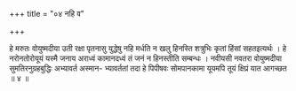 +++
title = "०४ नहि व"

+++

हे मरुतः वोयुष्मदीया उती रक्षा पृतनासु युद्धेषु नहि मर्धति न खलु हिनस्ति शत्रुभिः कृतां हिंसां सहतइत्यर्थः । हे नरोनतोरोयूयं यस्मै जनाय अराध्वं कामानदध्वं तं जनं न हिनस्तीति सम्बन्धः । नवीयसी नवतरा वोयुष्मदीया सुमतिरनुग्रहबुद्धिः अभ्यावर्त अस्मान- भ्यावर्ततां तदा हे पिपीषवः सोमपानकामा यूयमपि तूयं क्षिप्रं यात आगच्छत ॥ ४ ॥